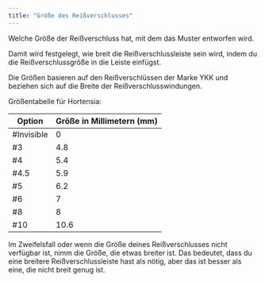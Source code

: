 ```yaml
---
title: "Größe des Reißverschlusses"
---
```


Welche Größe der Reißverschluss hat, mit dem das Muster entworfen wird.

Damit wird festgelegt, wie breit die Reißverschlussleiste sein wird, indem du die Reißverschlussgröße in die Leiste einfügst.

Die Größen basieren auf den Reißverschlüssen der Marke YKK und beziehen sich auf die Breite der Reißverschlusswindungen.

Größentabelle für Hortensia:

| Option     | Größe in Millimetern (mm) |
| ---------- | ------------------------- |
| #Invisible | 0                         |
| #3         | 4.8                       |
| #4         | 5.4                       |
| #4.5       | 5.9                       |
| #5         | 6.2                       |
| #6         | 7                         |
| #8         | 8                         |
| #10        | 10.6                      |

<Note>

Im Zweifelsfall oder wenn die Größe deines Reißverschlusses nicht verfügbar ist, nimm die Größe, die etwas breiter ist. Das bedeutet, dass du eine breitere Reißverschlussleiste hast als nötig, aber das ist besser als eine, die nicht breit genug ist.

</Note>




